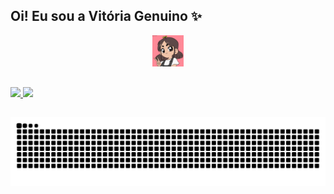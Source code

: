 ## Oi! Eu sou a Vitória Genuino ✨

<p align = "center">
  <img width = "10%" alt = "vivi" src = "assets/merged.gif"
</p>

  ##
<div>
  <a href = "https://beacons.ai/vitoria-genuino">
  <img width = "48%" src = "https://github-readme-stats.vercel.app/api?username=vitoria-genuino&show_icons=true&theme=dracula&include_all_commits=true&count_private=true"/>
  <img width = "50%" src = "https://github-readme-stats.vercel.app/api/top-langs/?username=vitoria-genuino&layout=compact&langs_count=16&theme=dracula"/>
  </div>

  ##
  
  <picture>
  <source media="(prefers-color-scheme: dracula)" srcset="https://raw.githubusercontent.com/vitoria-genuino/vitoria-genuino/output/github-contribution-grid-snake-dracula.svg">
  <source media="(prefers-color-scheme: light)" srcset="https://raw.githubusercontent.com/vitoria-genuino/vitoria-genuino/output/github-contribution-grid-snake.svg">
  <img alt="github contribution grid snake animation" src="https://raw.githubusercontent.com/vitoria-genuino/vitoria-genuino/output/github-contribution-grid-snake.svg">
</picture>
